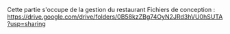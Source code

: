 
Cette partie s'occupe de la gestion du restaurant 
Fichiers de conception : https://drive.google.com/drive/folders/0B58kzZBg74OyN2JRd3hVU0hSUTA?usp=sharing
